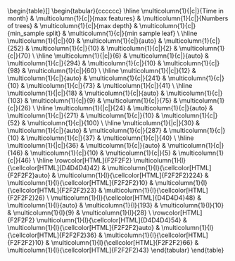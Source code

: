 
\begin{table}[]
\begin{tabular}{cccccc}
\hline
\multicolumn{1}{|c|}{Time in month}            & \multicolumn{1}{c|}{max features}                & \multicolumn{1}{c|}{Numbers of trees}           & \multicolumn{1}{c|}{max depth}                 & \multicolumn{1}{c|}{min\_sample split}         & \multicolumn{1}{c|}{min sample leaf}           \\ \hline
\multicolumn{1}{|c|}{0}                        & \multicolumn{1}{c|}{auto}                        & \multicolumn{1}{c|}{252}                        & \multicolumn{1}{c|}{10}                        & \multicolumn{1}{c|}{2}                         & \multicolumn{1}{c|}{70}                        \\ \hline
\multicolumn{1}{|c|}{6}                        & \multicolumn{1}{c|}{auto}                        & \multicolumn{1}{c|}{294}                        & \multicolumn{1}{c|}{10}                        & \multicolumn{1}{c|}{98}                        & \multicolumn{1}{c|}{60}                        \\ \hline
\multicolumn{1}{|c|}{12}                       & \multicolumn{1}{c|}{auto}                        & \multicolumn{1}{c|}{241}                        & \multicolumn{1}{c|}{10}                        & \multicolumn{1}{c|}{73}                        & \multicolumn{1}{c|}{41}                        \\ \hline
\multicolumn{1}{|c|}{18}                       & \multicolumn{1}{c|}{auto}                        & \multicolumn{1}{c|}{103}                        & \multicolumn{1}{c|}{9}                         & \multicolumn{1}{c|}{75}                        & \multicolumn{1}{c|}{26}                        \\ \hline
\multicolumn{1}{|c|}{24}                       & \multicolumn{1}{c|}{auto}                        & \multicolumn{1}{c|}{271}                        & \multicolumn{1}{c|}{10}                        & \multicolumn{1}{c|}{52}                        & \multicolumn{1}{c|}{100}                       \\ \hline
\multicolumn{1}{|c|}{30}                       & \multicolumn{1}{c|}{auto}                        & \multicolumn{1}{c|}{287}                        & \multicolumn{1}{c|}{10}                        & \multicolumn{1}{c|}{37}                        & \multicolumn{1}{c|}{40}                        \\ \hline
\multicolumn{1}{|c|}{36}                       & \multicolumn{1}{c|}{auto}                        & \multicolumn{1}{c|}{146}                        & \multicolumn{1}{c|}{10}                        & \multicolumn{1}{c|}{5}                         & \multicolumn{1}{c|}{46}                        \\ \hline
\rowcolor[HTML]{F2F2F2} 
\multicolumn{1}{l}{\cellcolor[HTML]{D4D4D4}42} & \multicolumn{1}{l}{\cellcolor[HTML]{F2F2F2}auto} & \multicolumn{1}{l}{\cellcolor[HTML]{F2F2F2}224} & \multicolumn{1}{l}{\cellcolor[HTML]{F2F2F2}10} & \multicolumn{1}{l}{\cellcolor[HTML]{F2F2F2}23} & \multicolumn{1}{l}{\cellcolor[HTML]{F2F2F2}26} \\
\multicolumn{1}{l}{\cellcolor[HTML]{D4D4D4}48} & \multicolumn{1}{l}{auto}                         & \multicolumn{1}{l}{193}                         & \multicolumn{1}{l}{10}                         & \multicolumn{1}{l}{9}                          & \multicolumn{1}{l}{28}                         \\
\rowcolor[HTML]{F2F2F2} 
\multicolumn{1}{l}{\cellcolor[HTML]{D4D4D4}54} & \multicolumn{1}{l}{\cellcolor[HTML]{F2F2F2}auto} & \multicolumn{1}{l}{\cellcolor[HTML]{F2F2F2}36}  & \multicolumn{1}{l}{\cellcolor[HTML]{F2F2F2}10} & \multicolumn{1}{l}{\cellcolor[HTML]{F2F2F2}66} & \multicolumn{1}{l}{\cellcolor[HTML]{F2F2F2}43}
\end{tabular}
\end{table}
